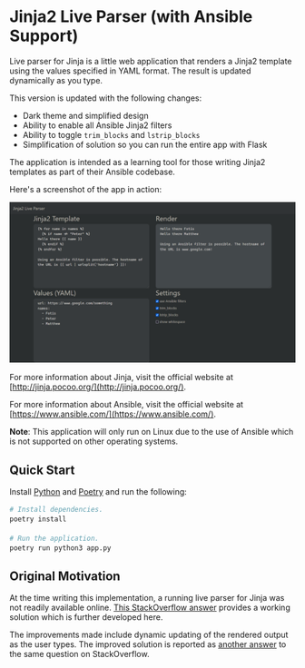 # Jinja2 Live Parser (with Ansible Support)

Live parser for Jinja is a little web application that renders a Jinja2 template using the values specified in YAML format. The result is updated dynamically as you type.

This version is updated with the following changes:

- Dark theme and simplified design
- Ability to enable all Ansible Jinja2 filters
- Ability to toggle `trim_blocks` and `lstrip_blocks`
- Simplification of solution so you can run the entire app with Flask

The application is intended as a learning tool for those writing Jinja2 templates as part of their Ansible codebase.

Here's a screenshot of the app in action:

![Jnija2 Live Parser Screenshot](https://raw.githubusercontent.com/fgimian/jinja2-live-parser/master/images/screenshot.png)

For more information about Jinja, visit the official website at [http://jinja.pocoo.org/](http://jinja.pocoo.org/).

For more information about Ansible, visit the official website at [https://www.ansible.com/](https://www.ansible.com/).

**Note**: This application will only run on Linux due to the use of Ansible which is not supported on other operating systems.

## Quick Start

Install [Python](https://www.python.org/) and [Poetry](https://python-poetry.org/) and run the following:

```bash
# Install dependencies.
poetry install

# Run the application.
poetry run python3 app.py
```

## Original Motivation

At the time writing this implementation, a running live parser for Jinja was not readily available online. [This StackOverflow answer](https://stackoverflow.com/questions/20145709/looking-for-a-jinja-online-or-at-least-live-parser/25852297#25852297) provides a working solution which is further developed here.

The improvements made include dynamic updating of the rendered output as the user types. The improved solution is reported as [another answer](https://stackoverflow.com/a/48907913/9391289) to the same question on StackOverflow.
